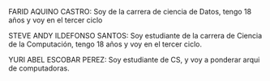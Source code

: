 FARID AQUINO CASTRO: Soy de la carrera de ciencia de Datos, tengo 18 años y voy en el tercer ciclo

STEVE ANDY ILDEFONSO SANTOS: Soy estudiante de la carrera de Ciencia de la Computación, tengo 18 años y voy en el tercer ciclo.

YURI ABEL ESCOBAR PEREZ: Soy estudiante de CS, y voy a ponderar arqui de computadoras. 
